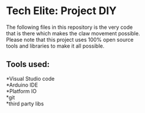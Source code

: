 # Tech Elite: Project DIY

The following files in this repository is the very code <br>
that is there which makes the claw movement possible. <br> 
Please note that this project uses 100% open source <br> 
tools and libraries to make it all possible. <br>

## Tools used: <br>
*Visual Studio code <br>
*Arduino IDE <br>
*Platform IO <br>
*git <br>
*third party libs <br>
